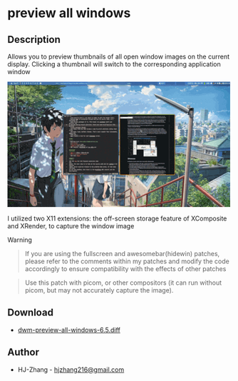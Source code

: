 preview all windows
================

Description
-----------
Allows you to preview thumbnails of all open window images on the current display. Clicking a thumbnail will switch to the corresponding application window

![preview all windows](./preview-all-win.png)

I utilized two X11 extensions: the off-screen storage feature of XComposite and XRender, to capture the window image


> [!WARNING]

> If you are using the fullscreen and awesomebar(hidewin) patches, please refer to the comments within my patches and modify the code accordingly to ensure compatibility with the effects of other patches

> Use this patch with picom, or other compositors (it can run without picom, but may not accurately capture the image).

Download
--------
* [dwm-preview-all-windows-6.5.diff](./dwm-preview-all-windows-6.5.diff)

Author
------
* HJ-Zhang - <hjzhang216@gmail.com>
